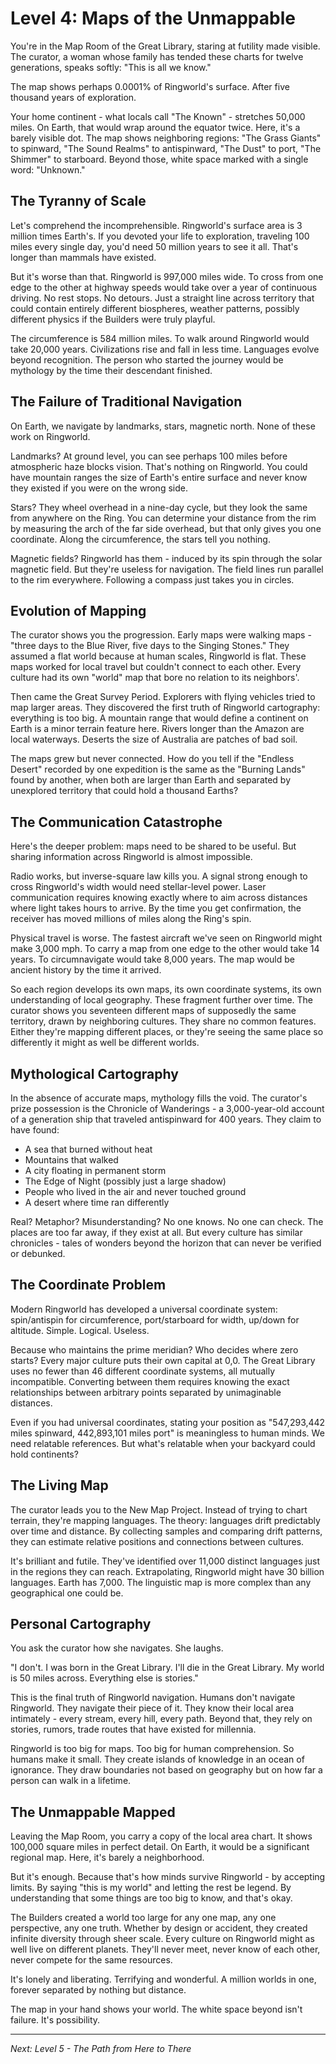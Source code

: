 # Level 4: Maps of the Unmappable

You're in the Map Room of the Great Library, staring at futility made visible. The curator, a woman whose family has tended these charts for twelve generations, speaks softly: "This is all we know."

The map shows perhaps 0.0001% of Ringworld's surface. After five thousand years of exploration.

Your home continent - what locals call "The Known" - stretches 50,000 miles. On Earth, that would wrap around the equator twice. Here, it's a barely visible dot. The map shows neighboring regions: "The Grass Giants" to spinward, "The Sound Realms" to antispinward, "The Dust" to port, "The Shimmer" to starboard. Beyond those, white space marked with a single word: "Unknown."

## The Tyranny of Scale

Let's comprehend the incomprehensible. Ringworld's surface area is 3 million times Earth's. If you devoted your life to exploration, traveling 100 miles every single day, you'd need 50 million years to see it all. That's longer than mammals have existed.

But it's worse than that. Ringworld is 997,000 miles wide. To cross from one edge to the other at highway speeds would take over a year of continuous driving. No rest stops. No detours. Just a straight line across territory that could contain entirely different biospheres, weather patterns, possibly different physics if the Builders were truly playful.

The circumference is 584 million miles. To walk around Ringworld would take 20,000 years. Civilizations rise and fall in less time. Languages evolve beyond recognition. The person who started the journey would be mythology by the time their descendant finished.

## The Failure of Traditional Navigation

On Earth, we navigate by landmarks, stars, magnetic north. None of these work on Ringworld.

Landmarks? At ground level, you can see perhaps 100 miles before atmospheric haze blocks vision. That's nothing on Ringworld. You could have mountain ranges the size of Earth's entire surface and never know they existed if you were on the wrong side.

Stars? They wheel overhead in a nine-day cycle, but they look the same from anywhere on the Ring. You can determine your distance from the rim by measuring the arch of the far side overhead, but that only gives you one coordinate. Along the circumference, the stars tell you nothing.

Magnetic fields? Ringworld has them - induced by its spin through the solar magnetic field. But they're useless for navigation. The field lines run parallel to the rim everywhere. Following a compass just takes you in circles.

## Evolution of Mapping

The curator shows you the progression. Early maps were walking maps - "three days to the Blue River, five days to the Singing Stones." They assumed a flat world because at human scales, Ringworld is flat. These maps worked for local travel but couldn't connect to each other. Every culture had its own "world" map that bore no relation to its neighbors'.

Then came the Great Survey Period. Explorers with flying vehicles tried to map larger areas. They discovered the first truth of Ringworld cartography: everything is too big. A mountain range that would define a continent on Earth is a minor terrain feature here. Rivers longer than the Amazon are local waterways. Deserts the size of Australia are patches of bad soil.

The maps grew but never connected. How do you tell if the "Endless Desert" recorded by one expedition is the same as the "Burning Lands" found by another, when both are larger than Earth and separated by unexplored territory that could hold a thousand Earths?

## The Communication Catastrophe

Here's the deeper problem: maps need to be shared to be useful. But sharing information across Ringworld is almost impossible.

Radio works, but inverse-square law kills you. A signal strong enough to cross Ringworld's width would need stellar-level power. Laser communication requires knowing exactly where to aim across distances where light takes hours to arrive. By the time you get confirmation, the receiver has moved millions of miles along the Ring's spin.

Physical travel is worse. The fastest aircraft we've seen on Ringworld might make 3,000 mph. To carry a map from one edge to the other would take 14 years. To circumnavigate would take 8,000 years. The map would be ancient history by the time it arrived.

So each region develops its own maps, its own coordinate systems, its own understanding of local geography. These fragment further over time. The curator shows you seventeen different maps of supposedly the same territory, drawn by neighboring cultures. They share no common features. Either they're mapping different places, or they're seeing the same place so differently it might as well be different worlds.

## Mythological Cartography

In the absence of accurate maps, mythology fills the void. The curator's prize possession is the Chronicle of Wanderings - a 3,000-year-old account of a generation ship that traveled antispinward for 400 years. They claim to have found:

- A sea that burned without heat
- Mountains that walked
- A city floating in permanent storm
- The Edge of Night (possibly just a large shadow)
- People who lived in the air and never touched ground
- A desert where time ran differently

Real? Metaphor? Misunderstanding? No one knows. No one can check. The places are too far away, if they exist at all. But every culture has similar chronicles - tales of wonders beyond the horizon that can never be verified or debunked.

## The Coordinate Problem

Modern Ringworld has developed a universal coordinate system: spin/antispin for circumference, port/starboard for width, up/down for altitude. Simple. Logical. Useless.

Because who maintains the prime meridian? Who decides where zero starts? Every major culture puts their own capital at 0,0. The Great Library uses no fewer than 46 different coordinate systems, all mutually incompatible. Converting between them requires knowing the exact relationships between arbitrary points separated by unimaginable distances.

Even if you had universal coordinates, stating your position as "547,293,442 miles spinward, 442,893,101 miles port" is meaningless to human minds. We need relatable references. But what's relatable when your backyard could hold continents?

## The Living Map

The curator leads you to the New Map Project. Instead of trying to chart terrain, they're mapping languages. The theory: languages drift predictably over time and distance. By collecting samples and comparing drift patterns, they can estimate relative positions and connections between cultures.

It's brilliant and futile. They've identified over 11,000 distinct languages just in the regions they can reach. Extrapolating, Ringworld might have 30 billion languages. Earth has 7,000. The linguistic map is more complex than any geographical one could be.

## Personal Cartography

You ask the curator how she navigates. She laughs.

"I don't. I was born in the Great Library. I'll die in the Great Library. My world is 50 miles across. Everything else is stories."

This is the final truth of Ringworld navigation. Humans don't navigate Ringworld. They navigate their piece of it. They know their local area intimately - every stream, every hill, every path. Beyond that, they rely on stories, rumors, trade routes that have existed for millennia.

Ringworld is too big for maps. Too big for human comprehension. So humans make it small. They create islands of knowledge in an ocean of ignorance. They draw boundaries not based on geography but on how far a person can walk in a lifetime.

## The Unmappable Mapped

Leaving the Map Room, you carry a copy of the local area chart. It shows 100,000 square miles in perfect detail. On Earth, it would be a significant regional map. Here, it's barely a neighborhood.

But it's enough. Because that's how minds survive Ringworld - by accepting limits. By saying "this is my world" and letting the rest be legend. By understanding that some things are too big to know, and that's okay.

The Builders created a world too large for any one map, any one perspective, any one truth. Whether by design or accident, they created infinite diversity through sheer scale. Every culture on Ringworld might as well live on different planets. They'll never meet, never know of each other, never compete for the same resources.

It's lonely and liberating. Terrifying and wonderful. A million worlds in one, forever separated by nothing but distance.

The map in your hand shows your world. The white space beyond isn't failure. It's possibility.

---

*Next: Level 5 - The Path from Here to There*